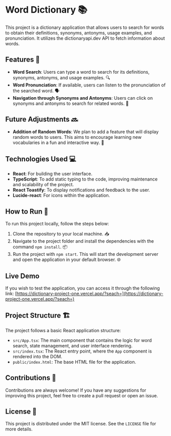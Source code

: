 # Word Dictionary 📚

This project is a dictionary application that allows users to search for words to obtain their definitions, synonyms, antonyms, usage examples, and pronunciation. It utilizes the dictionaryapi.dev API to fetch information about words.

## Features 🌟

- **Word Search**: Users can type a word to search for its definitions, synonyms, antonyms, and usage examples. 🔍
- **Word Pronunciation**: If available, users can listen to the pronunciation of the searched word. 🗣️
- **Navigation through Synonyms and Antonyms**: Users can click on synonyms and antonyms to search for related words. 🔗

## Future Adjustments 🔜

- **Addition of Random Words**: We plan to add a feature that will display random words to users. This aims to encourage learning new vocabularies in a fun and interactive way. 🎲

## Technologies Used 💻

- **React**: For building the user interface.
- **TypeScript**: To add static typing to the code, improving maintenance and scalability of the project.
- **React Toastify**: To display notifications and feedback to the user.
- **Lucide-react**: For icons within the application.

## How to Run 🚀

To run this project locally, follow the steps below:

1. Clone the repository to your local machine. 📥
2. Navigate to the project folder and install the dependencies with the command `npm install`. 📦
3. Run the project with `npm start`. This will start the development server and open the application in your default browser. 🌐

## Live Demo

If you wish to test the application, you can access it through the following link: [https://dictionary-project-one.vercel.app/?seach=](https://dictionary-project-one.vercel.app/?seach=)

## Project Structure 🏗️

The project follows a basic React application structure:

- `src/App.tsx`: The main component that contains the logic for word search, state management, and user interface rendering.
- `src/index.tsx`: The React entry point, where the `App` component is rendered into the DOM.
- `public/index.html`: The base HTML file for the application.

## Contributions 🤝

Contributions are always welcome! If you have any suggestions for improving this project, feel free to create a pull request or open an issue.

## License 📄

This project is distributed under the MIT license. See the `LICENSE` file for more details.

